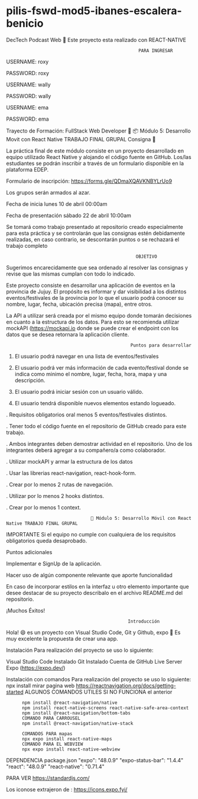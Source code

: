 # pilis-fswd-mod5-ibanes-escalera-benicio


DecTech Podcast Web 📢
Este proyecto esta realizado con REACT-NATIVE

                                                      PARA INGRESAR
USERNAME: roxy

PASSWORD: roxy




USERNAME: wally

PASSWORD: wally





USERNAME: ema 

PASSWORD: ema






Trayecto de Formación: FullStack Web Developer 🚀
📦 Módulo 5: Desarrollo Movit con React Native TRABAJO FINAL GRUPAL
Consigna 📄

La práctica final de este módulo consiste en un proyecto desarrollado en equipo utilizado React Native y alojando el código fuente en GitHub. Los/las estudiantes se podrán inscribir a través de un formulario disponible en la plataforma EDEP.

Formulario de inscripción: https://forms.gle/QDmaXQAVKNBYLrUo9

Los grupos serán armados al azar.

Fecha de inicia lunes 10 de abril 00:00am

Fecha de presentación sábado 22 de abril 10:00am

Se tomará como trabajo presentado at repositorio creado especialmente para esta práctica y se controlarán que las consignas estén debidamente realizadas, en caso contrario, se descontarán puntos o se rechazará el trabajo completo

                                                     OBJETIVO

Sugerimos encarecidamente que sea ordenado al resolver las consignas y revise que las mismas cumplan con todo lo indicado.

Este proyecto consiste en desarrollar una aplicación de eventos en la provincia de Jujuy. El propósito es informar y dar visibilidad a los distintos eventos/festivales de la provincia por lo que el usuario podrá conocer su nombre, lugar, fecha, ubicación precisa (mapa), entre otros.

La API a utilizar será creada por el mismo equipo donde tomarán decisiones en cuanto a la estructura de los datos. Para esto se recomienda utilizar mockAPI (https://mockapi.io donde se puede crear el endpoint con los datos que se desea retornara la aplicación cliente.

                                                   Puntos para desarrollar

1. El usuario podrá navegar en una lista de eventos/festivales

2. El usuario podrá ver más información de cada evento/festival donde se indica como minimo el nombre, lugar, fecha, hora, mapa y una descripción.

3. El usuario podrá iniciar sesión con un usuario válido.

4. El usuario tendrá disponible nuevos elementos estando logueado.

. Requisitos obligatorios oral menos 5 eventos/festivales distintos.

. Tener todo el código fuente en el repositorio de GitHub creado para este trabajo.

. Ambos integrantes deben demostrar actividad en el repositorio. Uno de los integrantes deberá agregar a su compañero/a como colaborador.

. Utilizar mockAPI y armar la estructura de los datos

. Usar las librerias react-navigation, react-hook-form.

. Crear por lo menos 2 rutas de navegación.

. Utilizar por lo menos 2 hooks distintos.

. Crear por lo menos 1 context.

                                   	📣 Módulo 5: Desarrollo Móvil con React Native TRABAJO FINAL GRUPAL

IMPORTANTE Si el equipo no cumple con cualquiera de los requisitos obligatorios queda desaprobado.

Puntos adicionales

Implementar e SignUp de la aplicación.

Hacer uso de algún componente relevante que aporte funcionalidad

En caso de incorporar estilos en la interfaz u otro elemento importante que desee destacar de su proyecto describalo en el archivo README.md del repositorio.

¡Muchos Éxitos!


                                                  Introducción
Hola! 😄 es un proyecto con Visual Studio Code, Git y Github, expo 👏 Es muy excelente la propuesta de crear una app.

Instalación
Para realización del proyecto se uso lo siguiente:

Visual Studio Code Instalado
Git Instalado
Cuenta de GitHub
Live Server
Expo (https://expo.dev/)

Instalación con comandos
Para realización del proyecto se uso lo siguiente:
            npx install
mirar pagina web
                https://reactnavigation.org/docs/getting-started
ALGUNOS COMANDOS UTILES SI NO FUNCIONA el anterior
                    
          npm install @react-navigation/native
          npm install react-native-screens react-native-safe-area-context
          npm install @react-navigation/bottom-tabs
          COMANDO PARA CARROUSEL
          npm install @react-navigation/native-stack

          COMANDOS PARA mapas
          npx expo install react-native-maps
          COMANDO PARA EL WEBVIEW
          npx expo install react-native-webview


DEPENDENCIA package.json
                        "expo": "48.0.9"
                        "expo-status-bar": "1.4.4"
                        "react": "48.0.9"
                        "react-native": "0.71.4"

PARA VER
https://standardjs.com/

Los iconose extrajeron de : 
https://icons.expo.fyi/

